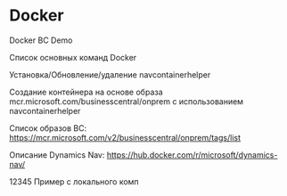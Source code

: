 # Docker
Docker BC Demo

Список основных команд Docker

Установка/Обновление/удаление navcontainerhelper

Создание контейнера на основе образа mcr.microsoft.com/businesscentral/onprem с использованием navcontainerhelper

Список образов BC:
https://mcr.microsoft.com/v2/businesscentral/onprem/tags/list


Описание Dynamics Nav:
https://hub.docker.com/r/microsoft/dynamics-nav/

12345 Пример с локального комп